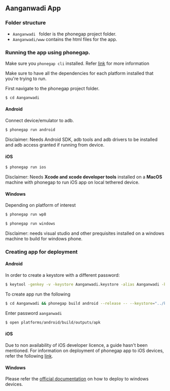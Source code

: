 ## Aanganwadi App

### Folder structure

- `Aanganwadi ` folder is the phonegap project folder. 
- `Aanganwadi/www` contains the html files for the app.

### Running the app using phonegap.

Make sure you `phonegap cli` installed.  Refer [link](http://docs.phonegap.com/getting-started/1-install-phonegap/cli/) for more information

Make sure to have all the dependencies for each platform installed that you're trying to run.

First navigate to the phonegap project folder.

```bash
$ cd Aanganwadi
```

#### Android

Connect device/emulator to adb.

```Bash
$ phonegap run android
```

Disclaimer: Needs Android SDK, adb tools and adb drivers to be installed and adb access granted if running from device. 

#### iOS

```bash
$ phonegap run ios
```

Disclaimer: Needs **Xcode and xcode developer tools** installed on a **MacOS** machine with phonegap to run iOS app on local tethered device. 

#### Windows

Depending on platform of interest

```bash
$ phonegap run wp8
```

```Bash
$ phonegap run windows
```

Disclaimer: needs visual studio and other prequisites installed on a windows machine to build for windows phone.

### Creating app for deployment

#### Android

In order to create a keystore with a different password:

```bash
$ keytool -genkey -v -keystore Aanganwadi.keystore -alias Aanganwadi -keyalg RSA -keysize 2048 -validity 100000
```

To create app run the following

```bash
$ cd Aanganwadi && phonegap build android --release -- --keystore="../key/Aanganwadi.keystore"  --storePassword=aanganwadi --alias=aanganwadi
```

Enter password `aanganwadi`

```Bash
$ open platforms/android/build/outputs/apk
```

#### **iOS**

Due to non availability of iOS developer licence, a guide hasn't been mentioned. For information on deployment of phonegap app to iOS devices, refer the following [link](https://stackoverflow.com/questions/6632350/how-to-deploy-phonegap-app-to-ipad-iphone). 

#### **Windows**

Please refer the [official documentation](http://docs.phonegap.com/en/edge/guide_platforms_wp8_index.md.html) on how to deploy to windows devices.

